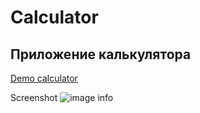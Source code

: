 # Calculator

## Приложение калькулятора

[Demo calculator](https://anzhelaabitova.github.io/calculator/)

Screenshot ![image info](https://anzhelaabitova.github.io/calculator/assets/images/screenshot.png)
